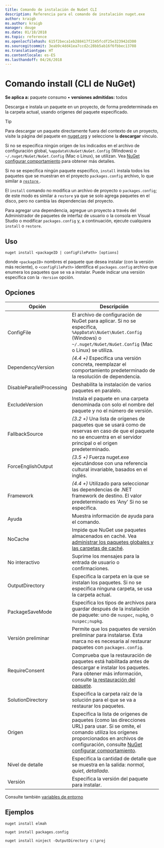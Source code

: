 ```yaml
---
title: Comando de instalación de NuGet CLI
description: Referencia para el comando de instalación nuget.exe
author: kraigb
ms.author: kraigb
manager: douge
ms.date: 01/18/2018
ms.topic: reference
ms.openlocfilehash: 615f2beca1eb288417f2345fcdf25e323942d300
ms.sourcegitcommit: 3eab9c4dd41ea7ccd2c28bb5ab16f6fbbec13708
ms.translationtype: HT
ms.contentlocale: es-ES
ms.lasthandoff: 04/26/2018
---
```

# <a name="install-command-nuget-cli"></a>Comando install (CLI de NuGet)

**Se aplica a:** paquete consumo &bullet; **versiones admitidas:** todos

Descarga e instala un paquete en un proyecto, de forma predeterminada en la carpeta actual, usando orígenes del paquete especificado.

> [!Tip]
> Para descargar un paquete directamente fuera del contexto de un proyecto, visite la página del paquete en [nuget.org](https://www.nuget.org) y seleccione la **descargar** vínculo.

Si no se especifica ningún origen de los indicados en el archivo de configuración global, `%appdata%\NuGet\NuGet.Config` (Windows) o `~/.nuget/NuGet/NuGet.Config` (Mac o Linux), se utilizan. Vea [NuGet configurar comportamiento](../consume-packages/configuring-nuget-behavior.md) para obtener más detalles.

Si no se especifica ningún paquete específico, `install` instala todos los paquetes que se muestran en el proyecto `packages.config` archivo, lo que similar a [ `restore` ](cli-ref-restore.md).

El `install` comando no modifica un archivo de proyecto o `packages.config`; de este modo es similar a `restore` ya que se solo agrega paquetes en el disco, pero no cambia las dependencias del proyecto.

Para agregar una dependencia, agregue un proyecto a través del Administrador de paquetes de interfaz de usuario o la consola en Visual Studio o modificar `packages.config` y, a continuación, ejecute cualquiera `install` o `restore`.

## <a name="usage"></a>Uso

```cli
nuget install <packageID | configFilePath> [options]
```

donde `<packageID>` nombres el paquete que desea instalar (con la versión más reciente), o `<configFilePath>` identifica el `packages.config` archivo que enumera los paquetes que se va a instalar. Puede indicar una versión específica con la `-Version` opción.

## <a name="options"></a>Opciones

| Opción | Descripción |
| --- | --- |
| ConfigFile | El archivo de configuración de NuGet para aplicar. Si no se especifica, `%AppData%\NuGet\NuGet.Config` (Windows) o `~/.nuget/NuGet/NuGet.Config` (Mac o Linux) se utiliza.|
| DependencyVersion | *(4.4 +)*  Especifica una versión concreta, reemplazar el comportamiento predeterminado de la resolución de dependencia. |
| DisableParallelProcessing | Deshabilita la instalación de varios paquetes en paralelo. |
| ExcludeVersion | Instala el paquete en una carpeta denominada con solo el nombre del paquete y no el número de versión. |
| FallbackSource | *(3.2 +)*  Una lista de orígenes de paquetes que se usará como de reservas en caso de que el paquete no se encuentra en el servidor principal o el origen predeterminado. |
| ForceEnglishOutput | *(3.5 +)*  Fuerza nuget.exe ejecutándose con una referencia cultural invariable, basados en el inglés. |
| Framework | *(4.4 +)*  Utilizado para seleccionar las dependencias de .NET framework de destino. El valor predeterminado es 'Any' Si no se especifica. |
| Ayuda | Muestra información de ayuda para el comando. |
| NoCache | Impide que NuGet use paquetes almacenados en caché. Vea [administrar los paquetes globales y las carpetas de caché](../consume-packages/managing-the-global-packages-and-cache-folders.md). |
| No interactivo | Suprime los mensajes para la entrada de usuario o confirmaciones. |
| OutputDirectory | Especifica la carpeta en la que se instalan los paquetes. Si no se especifica ninguna carpeta, se usa la carpeta actual. |
| PackageSaveMode | Especifica los tipos de archivos para guardar después de la instalación de paquete: uno de `nuspec`, `nupkg`, o `nuspec;nupkg`. |
| Versión preliminar | Permite que los paquetes de versión preliminar para instalarse. Esta marca no es necesaria al restaurar paquetes con `packages.config`. |
| RequireConsent | Comprueba que la restauración de paquetes está habilitada antes de descargar e instalar los paquetes. Para obtener más información, consulte [la restauración del paquete](../consume-packages/package-restore.md). |
| SolutionDirectory | Especifica la carpeta raíz de la solución para el que se va a restaurar los paquetes. |
| Origen | Especifica la lista de orígenes de paquetes (como las direcciones URL) para usar. Si se omite, el comando utiliza los orígenes proporcionados en archivos de configuración, consulte [NuGet configurar comportamiento](../consume-packages/configuring-nuget-behavior.md). |
| Nivel de detalle | Especifica la cantidad de detalle que se muestra en la salida: *normal*, *quiet*, *detallada*. |
| Versión | Especifica la versión del paquete para instalar. |

Consulte también [variables de entorno](cli-ref-environment-variables.md)

## <a name="examples"></a>Ejemplos

```cli
nuget install elmah

nuget install packages.config

nuget install ninject -OutputDirectory c:\proj
```
